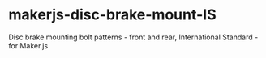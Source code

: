 # makerjs-disc-brake-mount-IS
Disc brake mounting bolt patterns - front and rear, International Standard - for Maker.js
